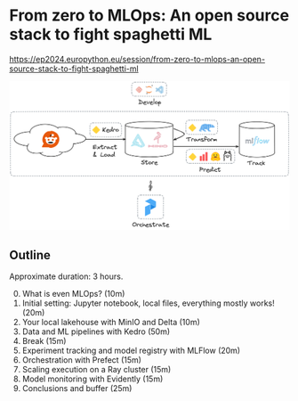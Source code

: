 # From zero to MLOps: An open source stack to fight spaghetti ML

https://ep2024.europython.eu/session/from-zero-to-mlops-an-open-source-stack-to-fight-spaghetti-ml

![Open source MLOps stack](img/kedro-mlops.png)

## Outline

Approximate duration: 3 hours.

0. What is even MLOps? (10m)
1. Initial setting: Jupyter notebook, local files, everything mostly works! (20m)
2. Your local lakehouse with MinIO and Delta (10m)
3. Data and ML pipelines with Kedro (50m)
4. Break (15m)
5. Experiment tracking and model registry with MLFlow (20m)
6. Orchestration with Prefect (15m)
7. Scaling execution on a Ray cluster (15m)
8. Model monitoring with Evidently (15m)
9. Conclusions and buffer (25m)
